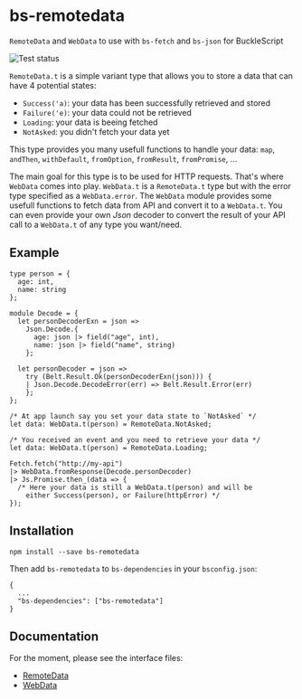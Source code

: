 # bs-remotedata

`RemoteData` and `WebData` to use with `bs-fetch` and `bs-json` for BuckleScript

![Test status](https://travis-ci.org/FabienHenon/bs-remotedata.svg?branch=master)

`RemoteData.t` is a simple variant type that allows you to store a data that can have 4 potential states:

* `Success('a)`: your data has been successfully retrieved and stored
* `Failure('e)`: your data could not be retrieved
* `Loading`: your data is beeing fetched
* `NotAsked`: you didn't fetch your data yet

This type provides you many usefull functions to handle your data: `map`, `andThen`, `withDefault`, `fromOption`, `fromResult`, `fromPromise`, ...

The main goal for this type is to be used for HTTP requests. That's where `WebData` comes into play.
`WebData.t` is a `RemoteData.t` type but with the error type specified as a `WebData.error`. The `WebData` module provides some usefull functions to fetch data from API and convert it to a `WebData.t`. You can even provide your own _Json_ decoder to convert the result of your API call to a `WebData.t` of any type you want/need.

## Example

```reason
type person = {
  age: int,
  name: string
};

module Decode = {
  let personDecoderExn = json =>
    Json.Decode.{
      age: json |> field("age", int),
      name: json |> field("name", string)
    };
    
  let personDecoder = json =>
    try (Belt.Result.Ok(personDecoderExn(json))) {
    | Json.Decode.DecodeError(err) => Belt.Result.Error(err)
    };    
};

/* At app launch say you set your data state to `NotAsked` */
let data: WebData.t(person) = RemoteData.NotAsked;

/* You received an event and you need to retrieve your data */
let data: WebData.t(person) = RemoteData.Loading;

Fetch.fetch("http://my-api")
|> WebData.fromResponse(Decode.personDecoder)
|> Js.Promise.then_(data => {
  /* Here your data is still a WebData.t(person) and will be
    either Success(person), or Failure(httpError) */
});
```

## Installation

```
npm install --save bs-remotedata
```
Then add `bs-remotedata` to `bs-dependencies` in your `bsconfig.json`:
```
{
  ...
  "bs-dependencies": ["bs-remotedata"]
}
```

## Documentation

For the moment, please see the interface files:

* [RemoteData](src/RemoteData.rei)
* [WebData](src/WebData.rei)

